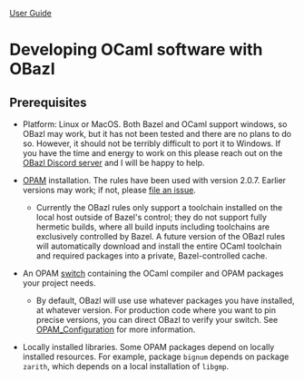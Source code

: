 [User Guide](index.md)

# Developing OCaml software with OBazl

## Prerequisites

* Platform: Linux or MacOS. Both Bazel and OCaml support windows, so
  OBazl may work, but it has not been tested and there are no plans to
  do so. However, it should not be terribly difficult to port it to
  Windows. If you have the time and energy to work on this please
  reach out on the [OBazl Discord
  server](https://discord.gg/PHSAW5DUva) and I will be happy to help.

* [OPAM](https://opam.ocaml.org/) installation. The rules have been used
  with version 2.0.7. Earlier versions may work; if not, please [file
  an issue](https://github.com/obazl/rules_opam/issues).

  * Currently the OBazl rules only support a toolchain installed on
    the local host outside of Bazel's control; they do not support
    fully hermetic builds, where all build inputs including toolchains
    are exclusively controlled by Bazel. A future version of the OBazl
    rules will automatically download and install the entire OCaml
    toolchain and required packages into a private, Bazel-controlled
    cache.

* An OPAM [switch](https://opam.ocaml.org/doc/Usage.html#opam-switch)
  containing the OCaml compiler and OPAM packages your project needs.

  * By default, OBazl will use use whatever packages you have
    installed, at whatever version. For production code where you want
    to pin precise versions, you can direct OBazl to verify your
    switch. See
    [OPAM_Configuration](configuration.md#opamconfig)
    for more information.

* Locally installed libraries. Some OPAM packages depend on locally
  installed resources. For example, package `bignum` depends on
  package `zarith`, which depends on a local installation of `libgmp`.

